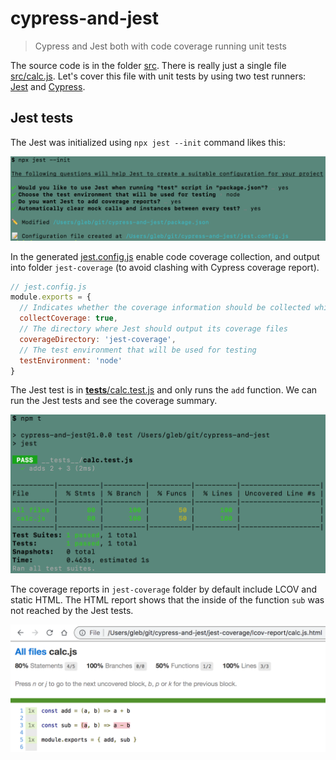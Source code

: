 # cypress-and-jest
> Cypress and Jest both with code coverage running unit tests

The source code is in the folder [src](src). There is really just a single file [src/calc.js](src/calc.js). Let's cover this file with unit tests by using two test runners: [Jest](https://jestjs.io/) and [Cypress](https://www.cypress.io).

## Jest tests

The Jest was initialized using `npx jest --init` command likes this:

![Jest init](images/jest-init.png)

In the generated [jest.config.js](jest.config.js) enable code coverage collection, and output into folder `jest-coverage` (to avoid clashing with Cypress coverage report).

```js
// jest.config.js
module.exports = {
  // Indicates whether the coverage information should be collected while executing the test
  collectCoverage: true,
  // The directory where Jest should output its coverage files
  coverageDirectory: 'jest-coverage',
  // The test environment that will be used for testing
  testEnvironment: 'node'
}
```

The Jest test is in [__tests__/calc.test.js](__tests__/calc.test.js) and only runs the `add` function. We can run the Jest tests and see the coverage summary.

![Jest test](images/jest-test.png)

The coverage reports in `jest-coverage` folder by default include LCOV and static HTML. The HTML report shows that the inside of the function `sub` was not reached by the Jest tests.

![Jest coverage](images/jest-coverage.png)
